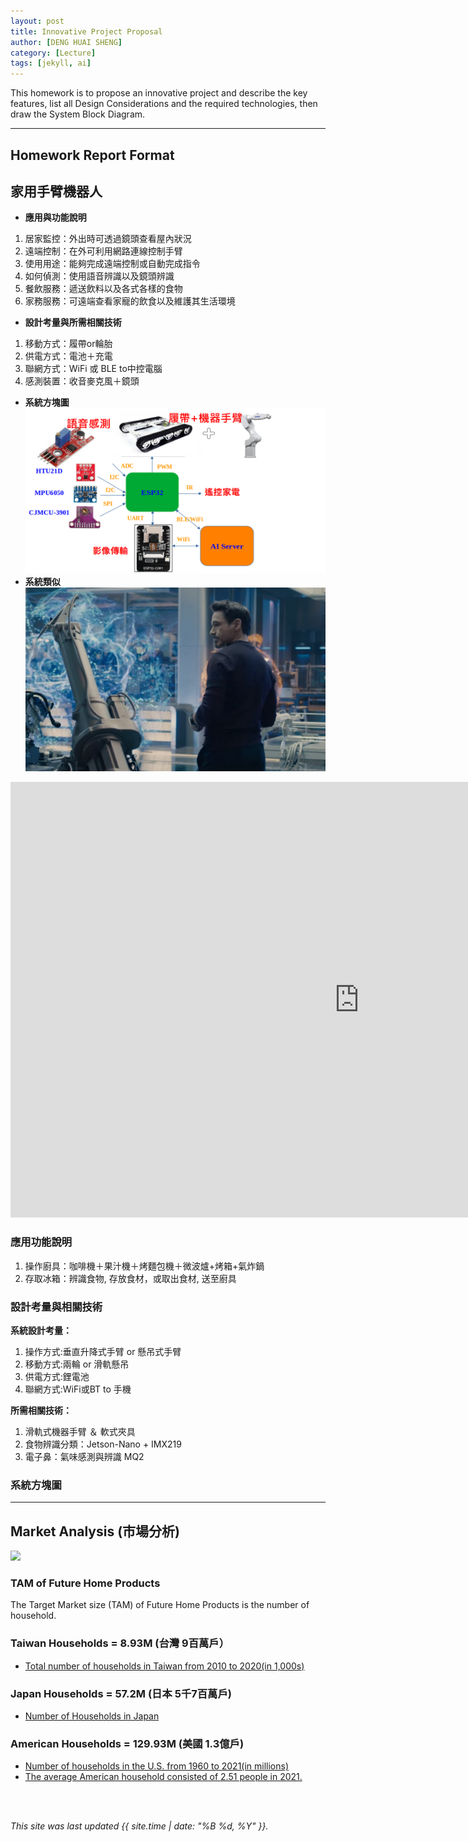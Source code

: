 ```yaml
---
layout: post
title: Innovative Project Proposal
author: [DENG HUAI SHENG]
category: [Lecture]
tags: [jekyll, ai]
---
```


This homework is to propose an innovative project and describe the key features, list all Design Considerations and the required technologies, then draw the System Block Diagram.

---
## Homework Report Format
## 家用手臂機器人
* **應用與功能說明**
1. 居家監控：外出時可透過鏡頭查看屋內狀況
2. 遠端控制：在外可利用網路連線控制手臂
3. 使用用途：能夠完成遠端控制或自動完成指令
4. 如何偵測：使用語音辨識以及鏡頭辨識
5. 餐飲服務：遞送飲料以及各式各樣的食物
6. 家務服務：可遠端查看家寵的飲食以及維護其生活環境
* **設計考量與所需相關技術**
1. 移動方式：履帶or輪胎
2. 供電方式：電池＋充電
3. 聯網方式：WiFi 或 BLE to中控電腦
4. 感測裝置：收音麥克風＋鏡頭
* **系統方塊圖**
![](https://github.com/DENG0616/MCU-project/blob/main/images/the%20robot%20design.png?raw=true)
* **系統類似**
![](https://github.com/DENG0616/MCU-project/blob/main/images/2016-10-17_132459.png?raw=true)
<iframe width="1115" height="697" src="https://www.youtube.com/embed/Mex-8bbIjEI" title="DUM-E SAVING TONY&#39;S LIFE - IRON MAN 1(2008) - 4K VIDEO CLIP" frameborder="0" allow="accelerometer; autoplay; clipboard-write; encrypted-media; gyroscope; picture-in-picture; web-share" allowfullscreen></iframe>

### 應用功能說明
1. 操作廚具：咖啡機＋果汁機＋烤麵包機＋微波爐+烤箱+氣炸鍋
2. 存取冰箱：辨識食物, 存放食材，或取出食材, 送至廚具

### 設計考量與相關技術
**系統設計考量：**<br>
1. 操作方式:垂直升降式手臂 or 懸吊式手臂
2. 移動方式:兩輪 or 滑軌懸吊
3. 供電方式:鋰電池
4. 聯網方式:WiFi或BT to 手機

**所需相關技術：**
1. 滑軌式機器手臂 ＆ 軟式夾具
2. 食物辨識分類：Jetson-Nano + IMX219
3. 電子鼻：氣味感測與辨識 MQ2

### 系統方塊圖


---
## Market Analysis (市場分析)
![](https://blog.hubspot.com/hs-fs/hubfs/tam-sam-som.png?width=1200&name=tam-sam-som.png)

### TAM of Future Home Products
The Target Market size (TAM) of Future Home Products is the number of household.<br>

### Taiwan Households = 8.93M (台灣 9百萬戶）
* [Total number of households in Taiwan from 2010 to 2020(in 1,000s)](https://www.statista.com/statistics/330804/taiwan-national-total-number-of-households/#:~:text=By%20the%20end%20of%202020,households%20in%20the%20previous%20year.)

### Japan Households = 57.2M (日本 5千7百萬戶)
* [Number of Households in Japan](https://www.helgilibrary.com/indicators/number-of-households/japan/) 

### American Households = 129.93M (美國 1.3億戶)
* [Number of households in the U.S. from 1960 to 2021(in millions)](https://www.statista.com/statistics/183635/number-of-households-in-the-us/)<br>
* [The average American household consisted of 2.51 people in 2021.](https://www.statista.com/statistics/183648/average-size-of-households-in-the-us/)<br>

<br>
<br>

*This site was last updated {{ site.time | date: "%B %d, %Y" }}.*


